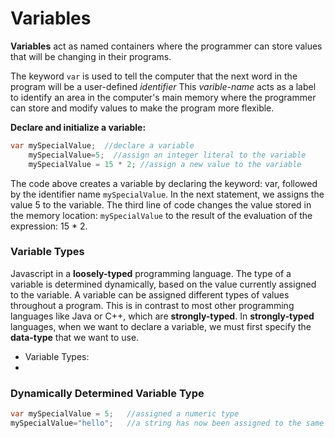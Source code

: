 # Variables

**Variables** act as named containers where the programmer can store values that will be changing in their programs.

The keyword `var` is used to tell the computer that the next word in the program will be a user-defined _identifier_  This _varible-name_ acts as a label to identify an area in the computer's main memory where the programmer can store and modify values to make the program more flexible.

**Declare and initialize a variable:**

```java
var mySpecialValue;  //declare a variable
    mySpecialValue=5;  //assign an integer literal to the variable
    mySpecialValue = 15 * 2; //assign a new value to the variable
```

The code above creates a variable by declaring the keyword: var, followed by the identifier name  `mySpecialValue`. In the next statement, we assigns the value 5 to the variable. The third line of code changes the value stored in the memory location: `mySpecialValue`  to the result of the evaluation of the expression: 15 \* 2.

### Variable Types

Javascript in a **loosely-typed** programming language. The type of a variable is determined dynamically, based on the value currently assigned to the variable.  A variable can be assigned different types of values throughout a program. This is in contrast to most other programming languages like Java or C++, which are **strongly-typed**.  In **strongly-typed** languages, when we want to declare a variable, we must first specify the **data-type** that we want to use.

* Variable Types:   
* 
### Dynamically Determined Variable Type

```java
var mySpecialValue = 5;   //assigned a numeric type
mySpecialValue="hello";   //a string has now been assigned to the same variable
```




